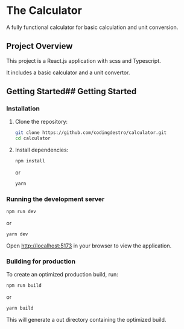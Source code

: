 # The Calculator

A fully functional calculator for basic calculation and unit conversion.

## Project Overview

This project is a React.js application with scss and Typescript.

It includes a basic calculator and a unit  convertor.

## Getting Started## Getting Started

### Installation

1. Clone the repository:

   ```bash
   git clone https://github.com/codingdestro/calculator.git
   cd calculator
   ```

2. Install dependencies:

   ```bash
   npm install
   ```

   or

   ```bash
   yarn
   ```

### Running the development server

```bash
npm run dev
```

or

```bash
yarn dev
```

Open [http://localhost:5173](http://localhost:5173) in your browser to view the application.

### Building for production

To create an optimized production build, run:

```bash
npm run build
```

or

```bash
yarn build
```

This will generate a out directory containing the optimized build.

